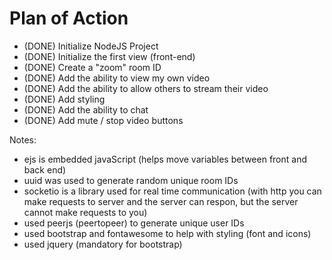 # Plan of Action

- (DONE) Initialize NodeJS Project                                 
- (DONE) Initialize the first view (front-end)
- (DONE) Create a "zoom" room ID
- (DONE) Add the ability to view my own video
- (DONE) Add the ability to allow others to stream their video
- (DONE) Add styling
- (DONE) Add the ability to chat
- (DONE) Add mute / stop video buttons 

Notes:
- ejs is embedded javaScript (helps move variables between front and back end)
- uuid was used to generate random unique room IDs
- socketio is a library used for real time communication (with http you can make requests to server and the server can respon, but the server cannot make requests to you)
- used peerjs (peertopeer) to generate unique user IDs 
- used bootstrap and fontawesome to help with styling (font and icons)
- used jquery (mandatory for bootstrap)